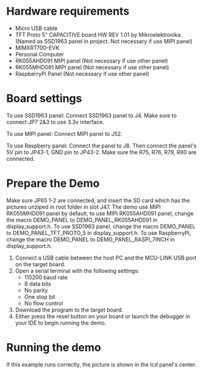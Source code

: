 Hardware requirements
===================
- Micro USB cable
- TFT Proto 5" CAPACITIVE board HW REV 1.01 by Mikroelektronika. (Named as SSD1963 panel in project. Not necessary if use MIPI panel)
- MIMXRT700-EVK
- Personal Computer
- RK055AHD091 MIPI panel (Not necessary if use other panel)
- RK055MHD091 MIPI panel (Not necessary if use other panel)
- RaspberryPi Panel (Not necessary if use other panel)

Board settings
============
To use SSD1963 panel:
Connect SSD1963 panel to J4. Make sure to connect JP7 2&3 to use 3.3v interface.

To use MIPI panel:
Connect MIPI panel to J52.

To use Raspberry panel:
Connect the panel to J8. Then connect the panel's 5V pin to JP43-1, GND pin to JP43-2.
Make sure the R75, R76, R79, R80 are connected.

Prepare the Demo
===============
Make sure JP65 1-2 are connected, and insert the SD card which has the pictures unziped in root folder in slot J47.
The demo use MIPI RK055MHD091 panel by default, to use MIPI RK055AHD091 panel, change the macro
DEMO_PANEL to DEMO_PANEL_RK055AHD091 in display_support.h.
To use SSD1963 panel, change the macro DEMO_PANEL to DEMO_PANEL_TFT_PROTO_5
in display_support.h. To use RaspberryPi, change the macro DEMO_PANEL to
DEMO_PANEL_RASPI_7INCH in display_support.h.

1.  Connect a USB cable between the host PC and the MCU-LINK USB port on the target board.
2.  Open a serial terminal with the following settings:
    - 115200 baud rate
    - 8 data bits
    - No parity
    - One stop bit
    - No flow control
3.  Download the program to the target board.
4.  Either press the reset button on your board or launch the debugger in your IDE to begin running the demo.

Running the demo
===============
If this example runs correctly, the picture is shown in the lcd panel's center.
